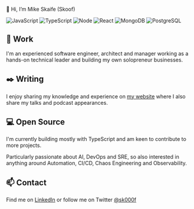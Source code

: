 :wave: Hi, I’m Mike Skaife (Skoof)

![JavaScript](https://img.shields.io/badge/-JavaScript-444444?logo=javascript)
![TypeScript](https://img.shields.io/badge/-TypeScript-444444?logo=typescript)
![Node](https://img.shields.io/badge/-Node.js-444444?logo=node.js)
![React](https://img.shields.io/badge/-React-444444?logo=react)
![MongoDB](https://img.shields.io/badge/-MongoDB-444444?logo=mongodb)
![PostgreSQL](https://img.shields.io/badge/-PostgreSQL-444444?logo=postgresql)

## :office: Work

I'm an experienced software engineer, architect and manager working as a hands-on technical leader and building my own solopreneur businesses.

## :black_nib: Writing

I enjoy sharing my knowledge and experience on [my website](https://mikeskaife.com) where I also share my talks and podcast appearances.

## :computer: Open Source

I'm currently building mostly with TypeScript and am keen to contribute to more projects.

Particularly passionate about AI, DevOps and SRE, so also interested in anything around Automation, CI/CD, Chaos Engineering and Observability.

## :mailbox: Contact

Find me on [LinkedIn](http://linkedin.com/in/mikeskaife) or follow me on Twitter [@sk000f](https://twitter.com/sk000f) 
